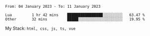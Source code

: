 <!--START_SECTION:waka-->

```text
From: 04 January 2023 - To: 11 January 2023

Lua         1 hr 42 mins    ████████████████░░░░░░░░░   63.47 %
Other       32 mins         █████░░░░░░░░░░░░░░░░░░░░   19.95 %
```

<!--END_SECTION:waka-->
My Stack: `html, css, js, ts, vue`
